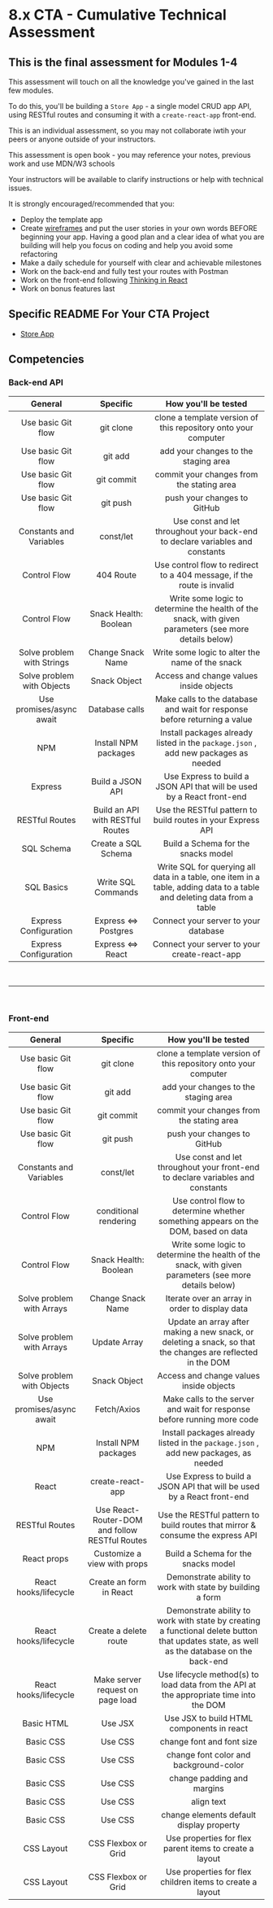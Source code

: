 # 8.x CTA - Cumulative Technical Assessment 

## This is the final assessment for Modules 1-4

This assessment will touch on all the knowledge you've gained in the last few modules.

To do this, you'll be building a `Store App` - a single model CRUD app API, using RESTful routes and consuming it with a `create-react-app` front-end.

This is an individual assessment, so you may not collaborate iwtih your peers or anyone outside of your instructors.

This assessment is open book - you may reference your notes, previous work and use MDN/W3 schools

Your instructors will be available to clarify instructions or help with technical issues.


It is strongly encouraged/recommended that you:

- Deploy the template app
- Create [wireframes](https://balsamiq.com/learn/articles/what-are-wireframes/) and put the user stories in your own words BEFORE beginning your app. Having a good plan and a clear idea of what you are building will help you focus on coding and help you avoid some refactoring
- Make a daily schedule for yourself with clear and achievable milestones
- Work on the back-end and fully test your routes with Postman
- Work on the front-end following [Thinking in React](https://reactjs.org/docs/thinking-in-react.html)
- Work on bonus features last

## Specific README For Your CTA Project

- [Store App](https://github.com/joinpursuit/pern-store-project)


## Competencies

### Back-end API

|          General           |             Specific             |                                                  How you'll be tested                                                  |
| :------------------------: | :------------------------------: | :--------------------------------------------------------------------------------------------------------------------: |
|     Use basic Git flow     |            git clone             |                             clone a template version of this repository onto your computer                             |
|     Use basic Git flow     |             git add              |                                          add your changes to the staging area                                          |
|     Use basic Git flow     |            git commit            |                                       commit your changes from the stating area                                        |
|     Use basic Git flow     |             git push             |                                              push your changes to GitHub                                               |
|  Constants and Variables   |            const/let             |                     Use const and let throughout your back-end to declare variables and constants                      |
|        Control Flow        |            404 Route             |                         Use control flow to redirect to a 404 message, if the route is invalid                         |
|        Control Flow        |      Snack Health: Boolean       |         Write some logic to determine the health of the snack, with given parameters (see more details below)          |
| Solve problem with Strings |        Change Snack Name         |                                    Write some logic to alter the name of the snack                                     |
| Solve problem with Objects |           Snack Object           |                                        Access and change values inside objects                                         |
|  Use promises/async await  |          Database calls          |                       Make calls to the database and wait for response before returning a value                        |
|            NPM             |       Install NPM packages       |                   Install packages already listed in the `package.json` , add new packages as needed                   |
|          Express           |         Build a JSON API         |                         Use Express to build a JSON API that will be used by a React front-end                         |
|       RESTful Routes       | Build an API with RESTful Routes |                              Use the RESTful pattern to build routes in your Express API                               |
|         SQL Schema         |       Create a SQL Schema        |                                          Build a Schema for the snacks model                                           |
|         SQL Basics         |        Write SQL Commands        | Write SQL for querying all data in a table, one item in a table, adding data to a table and deleting data from a table |
|   Express Configuration    |       Express <=> Postgres       |                                          Connect your server to your database                                          |
|   Express Configuration    |        Express <=> React         |                                      Connect your server to your create-react-app                                      |

<br />
<hr />
<br >

### Front-end

|          General           |                    Specific                    |                                                           How you'll be tested                                                            |
| :------------------------: | :--------------------------------------------: | :---------------------------------------------------------------------------------------------------------------------------------------: |
|     Use basic Git flow     |                   git clone                    |                                      clone a template version of this repository onto your computer                                       |
|     Use basic Git flow     |                    git add                     |                                                   add your changes to the staging area                                                    |
|     Use basic Git flow     |                   git commit                   |                                                 commit your changes from the stating area                                                 |
|     Use basic Git flow     |                    git push                    |                                                        push your changes to GitHub                                                        |
|  Constants and Variables   |                   const/let                    |                              Use const and let throughout your front-end to declare variables and constants                               |
|        Control Flow        |             conditional rendering              |                             Use control flow to determine whether something appears on the DOM, based on data                             |
|        Control Flow        |             Snack Health: Boolean              |                   Write some logic to determine the health of the snack, with given parameters (see more details below)                   |
| Solve problem with Arrays  |               Change Snack Name                |                                              Iterate over an array in order to display data                                               |
| Solve problem with Arrays  |                  Update Array                  |                Update an array after making a new snack, or deleting a snack, so that the changes are reflected in the DOM                |
| Solve problem with Objects |                  Snack Object                  |                                                  Access and change values inside objects                                                  |
|  Use promises/async await  |                  Fetch/Axios                   |                                  Make calls to the server and wait for response before running more code                                  |
|            NPM             |              Install NPM packages              |                            Install packages already listed in the `package.json` , add new packages, as needed                            |
|           React            |                create-react-app                |                                  Use Express to build a JSON API that will be used by a React front-end                                   |
|       RESTful Routes       | Use React-Router-DOM and follow RESTful Routes |                               Use the RESTful pattern to build routes that mirror & consume the express API                               |
|        React props         |          Customize a view with props           |                                                    Build a Schema for the snacks model                                                    |
|   React hooks/lifecycle    |            Create an form in React             |                                         Demonstrate ability to work with state by building a form                                         |
|   React hooks/lifecycle    |             Create a delete route              | Demonstrate ability to work with state by creating a functional delete button that updates state, as well as the database on the back-end |
|   React hooks/lifecycle    |        Make server request on page load        |                          Use lifecycle method(s) to load data from the API at the appropriate time into the DOM                           |
|         Basic HTML         |                    Use JSX                     |                                                 Use JSX to build HTML components in react                                                 |
|         Basic CSS          |                    Use CSS                     |                                                         change font and font size                                                         |
|         Basic CSS          |                    Use CSS                     |                                                  change font color and background-color                                                   |
|         Basic CSS          |                    Use CSS                     |                                                        change padding and margins                                                         |
|         Basic CSS          |                    Use CSS                     |                                                                align text                                                                 |
|         Basic CSS          |                    Use CSS                     |                                                 change elements default display property                                                  |
|         CSS Layout         |                  CSS Flexbox or Grid                   |                                          Use properties for flex parent items to create a layout                                          |
|         CSS Layout         |                  CSS Flexbox or Grid                  |                                         Use properties for flex children items to create a layout                                         |
